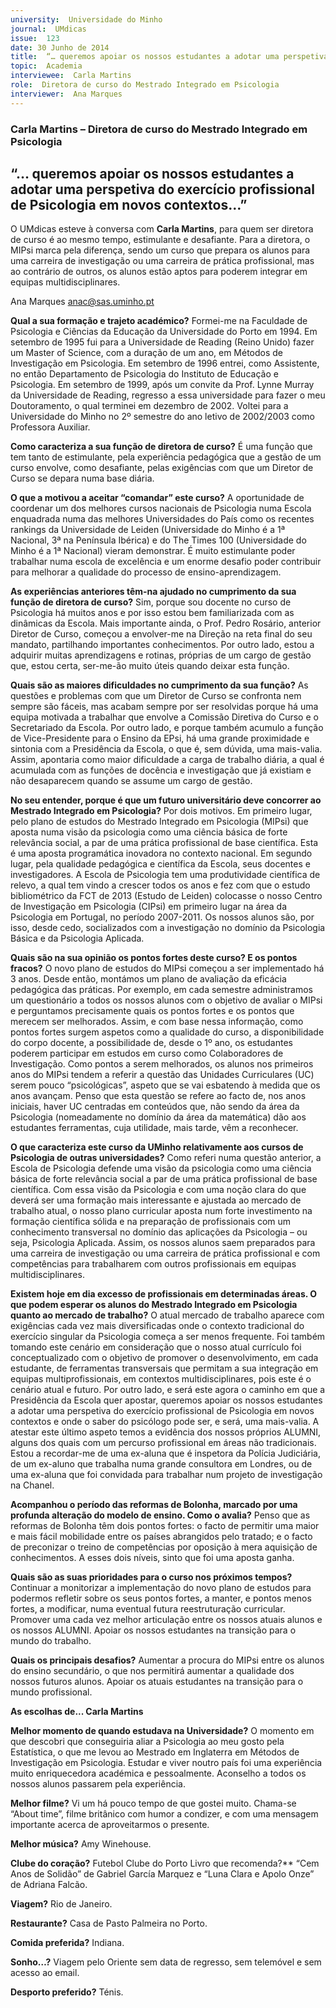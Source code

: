 ```yaml
---
university:  Universidade do Minho
journal:  UMdicas
issue:  123
date: 30 Junho de 2014
title:  “… queremos apoiar os nossos estudantes a adotar uma perspetiva do exercício profissional de Psicologia em novos contextos…”
topic:  Academia
interviewee:  Carla Martins
role:  Diretora de curso do Mestrado Integrado em Psicologia
interviewer:  Ana Marques
---
```

 

 ### Carla Martins – Diretora de curso do Mestrado Integrado em Psicologia 
 
 ## “… queremos apoiar os nossos estudantes a adotar uma perspetiva do exercício profissional de Psicologia em novos contextos…”

 O UMdicas esteve à conversa com **Carla Martins**, para quem ser diretora de curso é ao mesmo tempo, estimulante e desafiante. Para a diretora, o MIPsi marca pela diferença, sendo um curso que prepara os alunos para uma carreira de investigação ou uma carreira de prática profissional, mas ao contrário de outros, os alunos estão aptos para poderem integrar em equipas multidisciplinares.

 Ana Marques 
 anac@sas.uminho.pt 

 **Qual a sua formação e trajeto académico?**
 Formei-me na Faculdade de Psicologia e Ciências da Educação da Universidade do Porto em 1994. Em setembro de 1995 fui para a Universidade de Reading (Reino Unido) fazer um Master of Science, com a duração de um ano, em Métodos de Investigação em Psicologia. Em setembro de 1996 entrei, como Assistente, no então Departamento de Psicologia do Instituto de Educação e Psicologia. Em setembro de 1999, após um convite da Prof. Lynne Murray da Universidade de Reading, regresso a essa universidade para fazer o meu Doutoramento, o qual terminei em dezembro de 2002. Voltei para a Universidade do Minho no 2º semestre do ano letivo de 2002/2003 como Professora Auxiliar.

 **Como caracteriza a sua função de diretora de curso?**
 É uma função que tem tanto de estimulante, pela experiência pedagógica que a gestão de um curso envolve, como desafiante, pelas exigências com que um Diretor de Curso se depara numa base diária.

 **O que a motivou a aceitar “comandar” este curso?**
 A oportunidade de coordenar um dos melhores cursos nacionais de Psicologia numa Escola enquadrada numa das melhores Universidades do País como os recentes rankings da Universidade de Leiden (Universidade do Minho é a 1ª Nacional, 3ª na Península Ibérica) e do The Times 100 (Universidade do Minho é a 1ª Nacional) vieram demonstrar.
 É muito estimulante poder trabalhar numa escola de excelência e um enorme desafio poder contribuir para melhorar a qualidade do processo de ensino-aprendizagem.

 **As experiências anteriores têm-na ajudado no cumprimento da sua função de diretora de curso?**
 Sim, porque sou docente no curso de Psicologia há muitos anos e por isso estou bem familiarizada com as dinâmicas da Escola. Mais importante ainda, o Prof. Pedro Rosário, anterior Diretor de Curso, começou a envolver-me na Direção na reta final do seu mandato, partilhando importantes conhecimentos.
 Por outro lado, estou a adquirir muitas aprendizagens e rotinas, próprias de um cargo de gestão que, estou certa, ser-me-ão muito úteis quando deixar esta função.

 **Quais são as maiores dificuldades no cumprimento da sua função?**
 As questões e problemas com que um Diretor de Curso se confronta nem sempre são fáceis, mas acabam sempre por ser resolvidas porque há uma equipa motivada a trabalhar que envolve a Comissão Diretiva do Curso e o Secretariado da Escola.
 Por outro lado, e porque também acumulo a função de Vice-Presidente para o Ensino da EPsi, há uma grande proximidade e sintonia com a Presidência da Escola, o que é, sem dúvida, uma mais-valia. Assim, apontaria como maior dificuldade a carga de trabalho diária, a qual é acumulada com as funções de docência e investigação que já existiam e não desaparecem quando se assume um cargo de gestão.

 **No seu entender, porque é que um futuro universitário deve concorrer ao Mestrado Integrado em Psicologia?**
 Por dois motivos. Em primeiro lugar, pelo plano de estudos do Mestrado Integrado em Psicologia (MIPsi) que aposta numa visão da psicologia como uma ciência básica de forte relevância social, a par de uma prática profissional de base científica. Esta é uma aposta programática inovadora no contexto nacional. Em segundo lugar, pela qualidade pedagógica e científica da Escola, seus docentes e investigadores. A Escola de Psicologia tem uma produtividade científica de relevo, a qual tem vindo a crescer todos os anos e fez com que o estudo bibliométrico da FCT de 2013 (Estudo de Leiden) colocasse o nosso Centro de Investigação em Psicologia (CIPsi) em primeiro lugar na área da Psicologia em Portugal, no período 2007-2011. Os nossos alunos são, por isso, desde cedo, socializados com a investigação no domínio da Psicologia Básica e da Psicologia Aplicada.

 **Quais são na sua opinião os pontos fortes deste curso? E os pontos fracos?**
 O novo plano de estudos do MIPsi começou a ser implementado há 3 anos. Desde então, montámos um plano de avaliação da eficácia pedagógica das práticas. Por exemplo, em cada semestre administramos um questionário a todos os nossos alunos com o objetivo de avaliar o MIPsi e perguntamos precisamente quais os pontos fortes e os pontos que merecem ser melhorados. Assim, e com base nessa informação, como pontos fortes surgem aspetos como a qualidade do curso, a disponibilidade do corpo docente, a possibilidade de, desde o 1º ano, os estudantes poderem participar em estudos em curso como Colaboradores de Investigação. Como pontos a serem melhorados, os alunos nos primeiros anos do MIPsi tendem a referir a questão das Unidades Curriculares (UC) serem pouco “psicológicas”, aspeto que se vai esbatendo à medida que os anos avançam. Penso que esta questão se refere ao facto de, nos anos iniciais, haver UC centradas em conteúdos que, não sendo da área da Psicologia (nomeadamente no domínio da área da matemática) dão aos estudantes ferramentas, cuja utilidade, mais tarde, vêm a reconhecer.

 **O que caracteriza este curso da UMinho relativamente aos cursos de Psicologia de outras universidades?**
 Como referi numa questão anterior, a Escola de Psicologia defende uma visão da psicologia como uma ciência básica de forte relevância social a par de uma prática profissional de base científica. Com essa visão da Psicologia e com uma noção clara do que deverá ser uma formação mais interessante e ajustada ao mercado de trabalho atual, o nosso plano curricular aposta num forte investimento na formação científica sólida e na preparação de profissionais com um conhecimento transversal no domínio das aplicações da Psicologia – ou seja, Psicologia Aplicada. Assim, os nossos alunos saem preparados para uma carreira de investigação ou uma carreira de prática profissional e com competências para trabalharem com outros profissionais em equipas multidisciplinares.

 **Existem hoje em dia excesso de profissionais em determinadas áreas. O que podem esperar os alunos do Mestrado Integrado em Psicologia quanto ao mercado de trabalho?**
 O atual mercado de trabalho aparece com exigências cada vez mais diversificadas onde o contexto tradicional do exercício singular da Psicologia começa a ser menos frequente. Foi também tomando este cenário em consideração que o nosso atual currículo foi conceptualizado com o objetivo de promover o desenvolvimento, em cada estudante, de ferramentas transversais que permitam a sua integração em equipas multiprofissionais, em contextos multidisciplinares, pois este é o cenário atual e futuro. Por outro lado, e será este agora o caminho em que a Presidência da Escola quer apostar, queremos apoiar os nossos estudantes a adotar uma perspetiva do exercício profissional de Psicologia em novos contextos e onde o saber do psicólogo pode ser, e será, uma mais-valia. A atestar este último aspeto temos a evidência dos nossos próprios ALUMNI, alguns dos quais com um percurso profissional em áreas não tradicionais. Estou a recordar-me de uma ex-aluna que é inspetora da Polícia Judiciária, de um ex-aluno que trabalha numa grande consultora em Londres, ou de uma ex-aluna que foi convidada para trabalhar num projeto de investigação na Chanel.

 **Acompanhou o período das reformas de Bolonha, marcado por uma profunda alteração do modelo de ensino. Como o avalia?**
 Penso que as reformas de Bolonha têm dois pontos fortes: o facto de permitir uma maior e mais fácil mobilidade entre os países abrangidos pelo tratado; e o facto de preconizar o treino de competências por oposição à mera aquisição de conhecimentos.
 A esses dois níveis, sinto que foi uma aposta ganha.

 **Quais são as suas prioridades para o curso nos próximos tempos?**
 Continuar a monitorizar a implementação do novo plano de estudos para podermos refletir sobre os seus pontos fortes, a manter, e pontos menos fortes, a modificar, numa eventual futura reestruturação curricular. Promover uma cada vez melhor articulação entre os nossos atuais alunos e os nossos ALUMNI. Apoiar os nossos estudantes na transição para o mundo do trabalho.

 **Quais os principais desafios?**
 Aumentar a procura do MIPsi entre os alunos do ensino secundário, o que nos permitirá aumentar a qualidade dos nossos futuros alunos. Apoiar os atuais estudantes na transição para o mundo profissional.


 **As escolhas de... Carla Martins** 
 
 **Melhor momento de quando estudava na Universidade?**
 O momento em que descobri que conseguiria aliar a Psicologia ao meu gosto pela Estatística, o que me levou ao Mestrado em Inglaterra em Métodos de Investigação em Psicologia. Estudar e viver noutro país foi uma experiência muito enriquecedora académica e pessoalmente. Aconselho a todos os nossos alunos passarem pela experiência.

 **Melhor filme?**
 Vi um há pouco tempo de que gostei muito. Chama-se “About time”, filme britânico com humor a condizer, e com uma mensagem importante acerca de aproveitarmos o presente.

 **Melhor música?**
 Amy Winehouse.

 **Clube do coração?**
 Futebol Clube do Porto Livro que recomenda?**
 “Cem Anos de Solidão” de Gabriel García Marquez e “Luna Clara e Apolo Onze” de Adriana Falcão.

 **Viagem?**
 Rio de Janeiro.

 **Restaurante?**
 Casa de Pasto Palmeira no Porto.

 **Comida preferida?**
 Indiana.

 **Sonho…?**
 Viagem pelo Oriente sem data de regresso, sem telemóvel e sem acesso ao email.

 **Desporto preferido?**
 Ténis.


